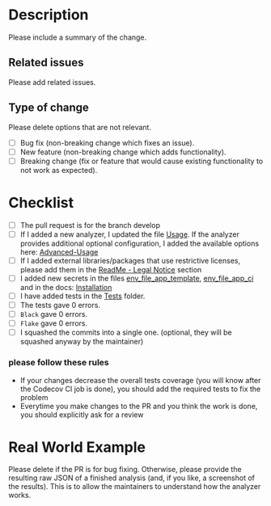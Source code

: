 # Description

Please include a summary of the change.

## Related issues
Please add related issues.

## Type of change

Please delete options that are not relevant.

- [ ] Bug fix (non-breaking change which fixes an issue).
- [ ] New feature (non-breaking change which adds functionality).
- [ ] Breaking change (fix or feature that would cause existing functionality to not work as expected).

# Checklist

- [ ] The pull request is for the branch develop
- [ ] If I added a new analyzer, I updated the file [Usage](https://github.com/intelowlproject/IntelOwl/blob/master/docs/source/Usage.md). If the analyzer provides additional optional configuration, I added the available options here: [Advanced-Usage](./Advanced-Usage.md)
- [ ] If I added external libraries/packages that use restrictive licenses, please add them in the [ReadMe - Legal Notice](https://github.com/certego/IntelOwl/blob/master/README.md) section
- [ ] I added new secrets in the files [env_file_app_template](https://github.com/intelowlproject/IntelOwl/blob/master/docker/env_file_app_template), [env_file_app_ci](https://github.com/certego/IntelOwl/blob/master/docker/env_file_app_ci) and in the docs: [Installation](./Installation.md)
- [ ] I have added tests in the [Tests](https://github.com/intelowlproject/IntelOwl/blob/master/tests) folder. 
- [ ] The tests gave 0 errors.
- [ ] `Black` gave 0 errors.
- [ ] `Flake` gave 0 errors.
- [ ] I squashed the commits into a single one. (optional, they will be squashed anyway by the maintainer)
  
### please follow these rules
- If your changes decrease the overall tests coverage (you will know after the Codecov CI job is done), you should add the required tests to fix the problem
- Everytime you make changes to the PR and you think the work is done, you should explicitly ask for a review

# Real World Example

Please delete if the PR is for bug fixing.
Otherwise, please provide the resulting raw JSON of a finished analysis (and, if you like, a screenshot of the results). This is to allow the maintainers to understand how the analyzer works.
